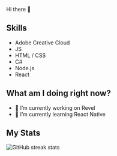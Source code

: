 Hi there 👋

## Skills  
- Adobe Creative Cloud
- JS  
- HTML / CSS
- C# 
- Node.js
- React  

## What am I doing right now? 
- 🔭 I’m currently working on Revel
- 🌱 I’m currently learning React Native

## My Stats  


![GitHub streak stats](https://github-readme-streak-stats.herokuapp.com/?user=Proxy004)  

